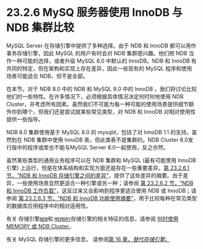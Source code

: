 # 23.2.6 MySQ 服务器使用 InnoDB 与 NDB 集群比较

MySQL Server 在存储引擎中提供了多种选择。由于 NDB 和 InnoDB 都可以用作事务存储引擎，因此 MySQL 的用户有时会对 NDB 集群感兴趣。他们把 NDB 当作一种可能的选择，或者升级 MySQL 8.0 中默认的 InnoDB。NDB 和 InnoDB 有共同的特定，但在架构和实现上存在差异，因此一些现有的 MySQL 程序和使用场景可能适合 NDB，但不是全部。

在本节，对于 NDB 8.0 中的 NDB 和 MySQL 8.0 中的 InnoDB ，我们将讨论比较他们的一些特性。在许多情况下，必须根据具体情况决定何时何地使用 NDB Cluster，并考虑所有因素。虽然我们不可能为每一种可能的使用场景提供细节额外你到哪个，但我们还是尝试就某些常见类型，对 NDB 和 InnoDB 对相对使用性提供一些指导。

NDB 8.0 集群使用基于 MySQL 8.0 的 mysqld，包括了对 InnoDB 1.1 的支持。虽然剋在 NDB 集群中使用 InnoDB 表，但此类表不是集群的。NDB Cluster 8.0发行版中的程序或库也不能与MySQL Server 8.0一起使用，反之亦然。

虽然某些类型的通用业务程序可以在 NDB 集群和 MySQL (最有可能使用 InnoDB 引擎) 上运行，但是在体系结构和实现方面还是存在一些重要差异。[第 23.2.6.1 节，“NDB 和 InnoDB 存储引擎之间的差异”](https://dev.mysql.com/doc/refman/8.0/en/mysql-cluster-ndb-innodb-engines.html "23.2.6.1 NDB 和 InnoDB 存储引擎的区别")，提供了这些差异的摘要。由于差异，一些使用场景显然更适合一种引擎或另一种；请参阅 [第 23.2.6.2 节，“NDB 和 InnoDB 工作负载”](https://dev.mysql.com/doc/refman/8.0/en/mysql-cluster-ndb-innodb-workloads.html "23.2.6.2 NDB 和 InnoDB 工作负载")，这反过来又会影响到程序更适合使用 NDB 或 InnoDB；请参阅 [第 23.2.6.3 节，“NDB 和 InnoDB 功能使用摘要”](https://dev.mysql.com/doc/refman/8.0/en/mysql-cluster-ndb-innodb-usage.html "23.2.6.3 NDB 和 InnoDB 功能使用总结")，用于比较每种在常见类型的数据库应用程序中的相对适用性。

有关 存储引擎[`NDB`](https://dev.mysql.com/doc/refman/8.0/en/mysql-cluster.html "第23章 MySQL NDB Cluster 8.0")和 [`MEMORY`](https://dev.mysql.com/doc/refman/8.0/en/memory-storage-engine.html "16.3 MEMORY存储引擎")存储引擎的相关特征的信息，请参阅 [何时使用 MEMORY 或 NDB Cluster](https://dev.mysql.com/doc/refman/8.0/en/memory-storage-engine.html#memory-storage-engine-compared-cluster "何时使用 MEMORY 或 NDB Cluster")。

有关 MySQL 存储引擎的更多信息， 请参阅[第 16 章，*替代存储引擎。*](https://dev.mysql.com/doc/refman/8.0/en/storage-engines.html "第 16 章 替代存储引擎")
